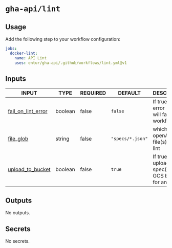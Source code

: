 # `gha-api/lint`

## Usage

Add the following step to your workflow configuration:

```yml
jobs:
  docker-lint:
    name: API Lint
    uses: entur/gha-api/.github/workflows/lint.yml@v1
```

## Inputs

<!-- AUTO-DOC-INPUT:START - Do not remove or modify this section -->

|                                         INPUT                                          |  TYPE   | REQUIRED |     DEFAULT      |                               DESCRIPTION                               |
|----------------------------------------------------------------------------------------|---------|----------|------------------|-------------------------------------------------------------------------|
| <a name="input_fail_on_lint_error"></a>[fail_on_lint_error](#input_fail_on_lint_error) | boolean |  false   |     `false`      |           If true, a lint error <br>will fail the workflow.             |
|              <a name="input_file_glob"></a>[file_glob](#input_file_glob)               | string  |  false   | `"specs/*.json"` |                 which openAPI 3.x file(s) to <br>lint                   |
|    <a name="input_upload_to_bucket"></a>[upload_to_bucket](#input_upload_to_bucket)    | boolean |  false   |      `true`      | If true, will upload the <br>spec(s) to a GCS bucket <br>for analytics  |

<!-- AUTO-DOC-INPUT:END -->

## Outputs

<!-- AUTO-DOC-OUTPUT:START - Do not remove or modify this section -->
No outputs.
<!-- AUTO-DOC-OUTPUT:END -->

## Secrets

<!-- AUTO-DOC-SECRETS:START - Do not remove or modify this section -->
No secrets.
<!-- AUTO-DOC-SECRETS:END -->
